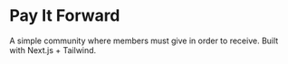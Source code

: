 # Pay It Forward

A simple community where members must give in order to receive.
Built with Next.js + Tailwind.
